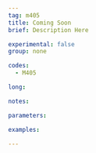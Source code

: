 ```yaml
---
tag: m405
title: Coming Soon
brief: Description Here

experimental: false
group: none

codes:
  - M405

long:

notes:

parameters:

examples:

---
```


